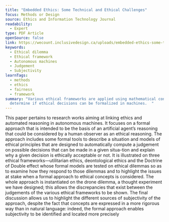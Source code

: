 ```yaml
---
title: "Embedded Ethics: Some Technical and Ethical Challenges"
focus: Methods or Design
source: Ethics and Information Technology Journal
readability:
  - Expert
type: PDF Article
openSource: false
link: https://wecount.inclusivedesign.ca/uploads/embedded-ethics-some-technical-and-ethical-challenges.pdf
keywords:
  - Ethical dilemma
  - Ethical framework
  - Autonomous machines
  - Judgement
  - Subjectivity
learnTags:
  - methods
  - ethics
  - fairness
  - framework
summary: "Various ethical frameworks are applied using mathematical concepts to
  determine if ethical decisions can be formalized in machines.  "
---
```

This paper pertains to research works aiming at linking ethics and automated reasoning in autonomous machines. It focuses on a formal approach that is intended to be the basis of an artificial agent’s reasoning that could be considered by a human observer as an ethical reasoning. The approach includes some formal tools to describe a situation and models of ethical principles that are designed to automatically compute a judgement on possible decisions that can be made in a given situa-tion and explain why a given decision is ethically acceptable or not. It is illustrated on three ethical frameworks—utilitarian ethics, deontological ethics and the Doctrine of Double effect whose formal models are tested on ethical dilemmas so as to examine how they respond to those dilemmas and to highlight the issues at stake when a formal approach to ethical concepts is considered. The whole approach is instantiated on the drone dilemma, a thought experiment we have designed; this allows the discrepancies that exist between the judgements of the various ethical frameworks to be shown. The final discussion allows us to highlight the different sources of subjectivity of the approach, despite the fact that concepts are expressed in a more rigorous way than in natural language: indeed, the formal approach enables subjectivity to be identified and located more precisely
